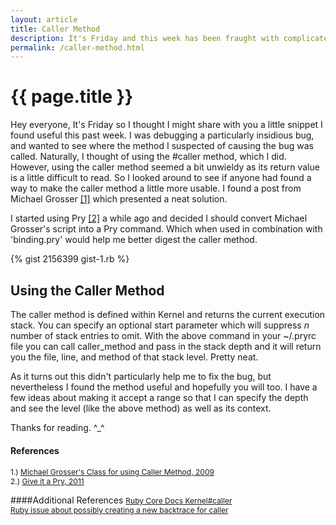 ```yaml
---
layout: article
title: Caller Method
description: It's Friday and this week has been fraught with complicated bugs.  Here I share a method I found useful while trying to hack through these issues.
permalink: /caller-method.html
---
```


# {{ page.title }}

Hey everyone, It's Friday so I thought I might share with you a little snippet I found useful this past week.  I was debugging a particularly insidious bug, and wanted to see where the method I suspected of causing the bug was called.  Naturally, I thought of using the #caller method, which I did.  However, using the caller method seemed a bit unwieldy as its return value is a little difficult to read.  So I looked around to see if anyone had found a way to make the caller method a little more usable.  I found a post from Michael Grosser [[1]](http://grosser.it/2009/07/01/getting-the-caller-method-in-ruby/) which presented a neat solution.

I started using Pry [[2]](http://www.jonathan-jackson.net/give-it-a-pry) a while ago and decided I should convert Michael Grosser's script into a Pry command.  Which when used in combination with 'binding.pry' would help me better digest the caller method.

{% gist 2156399 gist-1.rb %}

## Using the Caller Method

The caller method is defined within Kernel and returns the current execution stack.  You can specify an optional start parameter which will suppress _n_ number of stack entries to omit.  With the above command in your ~/.pryrc file you can call caller_method and pass in the stack depth and it will return you the file, line, and method of that stack level.  Pretty neat.

As it turns out this didn't particularly help me to fix the bug, but nevertheless I found the method useful and hopefully you will too. I have a few ideas about making it accept a range so that I can specify the depth and see the level (like the above method) as well as its context.

Thanks for reading.  ^_^

#### References
<span  style="font-size:12px;">1.) [Michael Grosser's Class for using Caller Method, 2009](http://grosser.it/2009/07/01/getting-the-caller-method-in-ruby/)</span><br/>
<span  style="font-size:12px;">2.) [Give it a Pry, 2011](http://www.jonathan-jackson.net/give-it-a-pry)</span><br/>

####Additional References
<span style="font-size:12px;">[Ruby Core Docs Kernel#caller](http://www.ruby-doc.org/core-1.9.2/Kernel.html#method-i-caller)</span><br/>
<span style="font-size:12px;">[Ruby issue about possibly creating a new backtrace for caller](http://redmine.ruby-lang.org/issues/1906)</span><br/>
